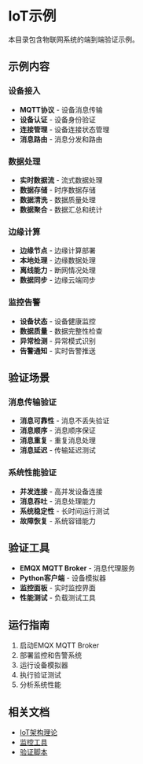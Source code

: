 # IoT示例

本目录包含物联网系统的端到端验证示例。

## 示例内容

### 设备接入

- **MQTT协议** - 设备消息传输
- **设备认证** - 设备身份验证
- **连接管理** - 设备连接状态管理
- **消息路由** - 消息分发和路由

### 数据处理

- **实时数据流** - 流式数据处理
- **数据存储** - 时序数据存储
- **数据清洗** - 数据质量处理
- **数据聚合** - 数据汇总和统计

### 边缘计算

- **边缘节点** - 边缘计算部署
- **本地处理** - 边缘数据处理
- **离线能力** - 断网情况处理
- **数据同步** - 边缘云端同步

### 监控告警

- **设备状态** - 设备健康监控
- **数据质量** - 数据完整性检查
- **异常检测** - 异常模式识别
- **告警通知** - 实时告警推送

## 验证场景

### 消息传输验证

- **消息可靠性** - 消息不丢失验证
- **消息顺序** - 消息顺序保证
- **消息重复** - 重复消息处理
- **消息延迟** - 传输延迟测试

### 系统性能验证

- **并发连接** - 高并发设备连接
- **消息吞吐** - 消息处理能力
- **系统稳定性** - 长时间运行测试
- **故障恢复** - 系统容错能力

## 验证工具

- **EMQX MQTT Broker** - 消息代理服务
- **Python客户端** - 设备模拟器
- **监控面板** - 实时监控界面
- **性能测试** - 负载测试工具

## 运行指南

1. 启动EMQX MQTT Broker
2. 部署监控和告警系统
3. 运行设备模拟器
4. 执行验证测试
5. 分析系统性能

## 相关文档

- [IoT架构理论](../../industry-model/iot-architecture/theory.md)
- [监控工具](../../tools/monitoring/README.md)
- [验证脚本](../../tools/verification-scripts/README.md)
